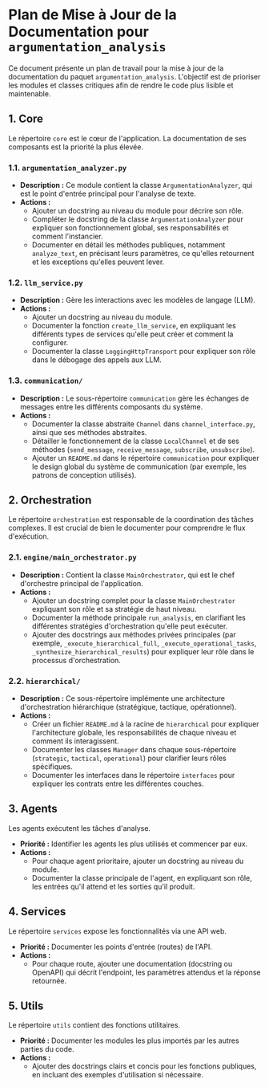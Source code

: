 # Plan de Mise à Jour de la Documentation pour `argumentation_analysis`

Ce document présente un plan de travail pour la mise à jour de la documentation du paquet `argumentation_analysis`. L'objectif est de prioriser les modules et classes critiques afin de rendre le code plus lisible et maintenable.

## 1. Core

Le répertoire `core` est le cœur de l'application. La documentation de ses composants est la priorité la plus élevée.

### 1.1. `argumentation_analyzer.py`

-   **Description :** Ce module contient la classe `ArgumentationAnalyzer`, qui est le point d'entrée principal pour l'analyse de texte.
-   **Actions :**
    -   Ajouter un docstring au niveau du module pour décrire son rôle.
    -   Compléter le docstring de la classe `ArgumentationAnalyzer` pour expliquer son fonctionnement global, ses responsabilités et comment l'instancier.
    -   Documenter en détail les méthodes publiques, notamment `analyze_text`, en précisant leurs paramètres, ce qu'elles retournent et les exceptions qu'elles peuvent lever.

### 1.2. `llm_service.py`

-   **Description :** Gère les interactions avec les modèles de langage (LLM).
-   **Actions :**
    -   Ajouter un docstring au niveau du module.
    -   Documenter la fonction `create_llm_service`, en expliquant les différents types de services qu'elle peut créer et comment la configurer.
    -   Documenter la classe `LoggingHttpTransport` pour expliquer son rôle dans le débogage des appels aux LLM.

### 1.3. `communication/`

-   **Description :** Le sous-répertoire `communication` gère les échanges de messages entre les différents composants du système.
-   **Actions :**
    -   Documenter la classe abstraite `Channel` dans `channel_interface.py`, ainsi que ses méthodes abstraites.
    -   Détailler le fonctionnement de la classe `LocalChannel` et de ses méthodes (`send_message`, `receive_message`, `subscribe`, `unsubscribe`).
    -   Ajouter un `README.md` dans le répertoire `communication` pour expliquer le design global du système de communication (par exemple, les patrons de conception utilisés).

## 2. Orchestration

Le répertoire `orchestration` est responsable de la coordination des tâches complexes. Il est crucial de bien le documenter pour comprendre le flux d'exécution.

### 2.1. `engine/main_orchestrator.py`

-   **Description :** Contient la classe `MainOrchestrator`, qui est le chef d'orchestre principal de l'application.
-   **Actions :**
    -   Ajouter un docstring complet pour la classe `MainOrchestrator` expliquant son rôle et sa stratégie de haut niveau.
    -   Documenter la méthode principale `run_analysis`, en clarifiant les différentes stratégies d'orchestration qu'elle peut exécuter.
    -   Ajouter des docstrings aux méthodes privées principales (par exemple, `_execute_hierarchical_full`, `_execute_operational_tasks`, `_synthesize_hierarchical_results`) pour expliquer leur rôle dans le processus d'orchestration.

### 2.2. `hierarchical/`

-   **Description :** Ce sous-répertoire implémente une architecture d'orchestration hiérarchique (stratégique, tactique, opérationnel).
-   **Actions :**
    -   Créer un fichier `README.md` à la racine de `hierarchical` pour expliquer l'architecture globale, les responsabilités de chaque niveau et comment ils interagissent.
    -   Documenter les classes `Manager` dans chaque sous-répertoire (`strategic`, `tactical`, `operational`) pour clarifier leurs rôles spécifiques.
    -   Documenter les interfaces dans le répertoire `interfaces` pour expliquer les contrats entre les différentes couches.

## 3. Agents

Les agents exécutent les tâches d'analyse.

-   **Priorité :** Identifier les agents les plus utilisés et commencer par eux.
-   **Actions :**
    -   Pour chaque agent prioritaire, ajouter un docstring au niveau du module.
    -   Documenter la classe principale de l'agent, en expliquant son rôle, les entrées qu'il attend et les sorties qu'il produit.

## 4. Services

Le répertoire `services` expose les fonctionnalités via une API web.

-   **Priorité :** Documenter les points d'entrée (routes) de l'API.
-   **Actions :**
    -   Pour chaque route, ajouter une documentation (docstring ou OpenAPI) qui décrit l'endpoint, les paramètres attendus et la réponse retournée.

## 5. Utils

Le répertoire `utils` contient des fonctions utilitaires.

-   **Priorité :** Documenter les modules les plus importés par les autres parties du code.
-   **Actions :**
    -   Ajouter des docstrings clairs et concis pour les fonctions publiques, en incluant des exemples d'utilisation si nécessaire.
